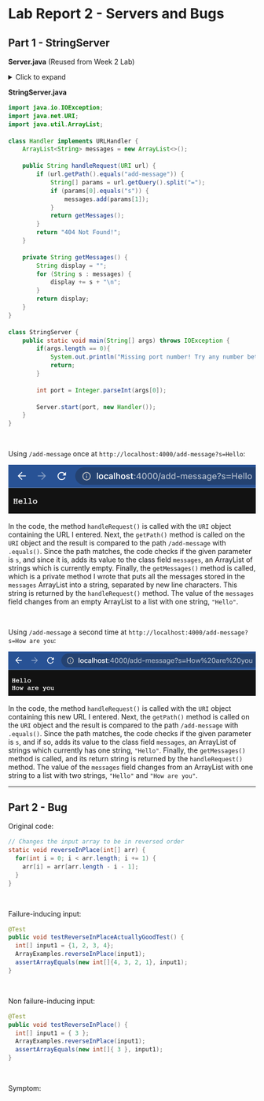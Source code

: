 # Lab Report 2 - Servers and Bugs

## Part 1 - StringServer

**Server.java** (Reused from Week 2 Lab)

<details>
  
<summary>Click to expand</summary>

```Java
// A simple web server using Java's built-in HttpServer

// Examples from https://dzone.com/articles/simple-http-server-in-java were useful references

import java.io.IOException;
import java.io.OutputStream;
import java.net.InetSocketAddress;
import java.net.URI;

import com.sun.net.httpserver.HttpExchange;
import com.sun.net.httpserver.HttpHandler;
import com.sun.net.httpserver.HttpServer;

interface URLHandler {
    String handleRequest(URI url);
}

class ServerHttpHandler implements HttpHandler {
    URLHandler handler;
    ServerHttpHandler(URLHandler handler) {
      this.handler = handler;
    }
    public void handle(final HttpExchange exchange) throws IOException {
        // form return body after being handled by program
        try {
            String ret = handler.handleRequest(exchange.getRequestURI());
            // form the return string and write it on the browser
            exchange.sendResponseHeaders(200, ret.getBytes().length);
            OutputStream os = exchange.getResponseBody();
            os.write(ret.getBytes());
            os.close();
        } catch(Exception e) {
            String response = e.toString();
            exchange.sendResponseHeaders(500, response.getBytes().length);
            OutputStream os = exchange.getResponseBody();
            os.write(response.getBytes());
            os.close();
        }
    }
}

public class Server {
    public static void start(int port, URLHandler handler) throws IOException {
        HttpServer server = HttpServer.create(new InetSocketAddress(port), 0);

        //create request entrypoint
        server.createContext("/", new ServerHttpHandler(handler));

        //start the server
        server.start();
        System.out.println("Server Started! Visit http://localhost:" + port + " to visit.");
    }
}
```
  
</details>
  
**StringServer.java**

```Java
import java.io.IOException;
import java.net.URI;
import java.util.ArrayList;

class Handler implements URLHandler {
    ArrayList<String> messages = new ArrayList<>();

    public String handleRequest(URI url) {
        if (url.getPath().equals("add-message")) {
            String[] params = url.getQuery().split("=");
            if (params[0].equals("s")) {
                messages.add(params[1]);
            }
            return getMessages();
        }
        return "404 Not Found!";
    }

    private String getMessages() {
        String display = "";
        for (String s : messages) {
            display += s + "\n";
        }
        return display;
    }
}

class StringServer {
    public static void main(String[] args) throws IOException {
        if(args.length == 0){
            System.out.println("Missing port number! Try any number between 1024 to 49151");
            return;
        }

        int port = Integer.parseInt(args[0]);

        Server.start(port, new Handler());
    }
}
```

<br>

Using `/add-message` once at `http://localhost:4000/add-message?s=Hello`:

![addmessage1](screenshots/addmessage1.png)

In the code, the method `handleRequest()` is called with the `URI` object containing the URL I entered. 
Next, the `getPath()` method is called on the `URI` object and the result is compared to the path `/add-message` with `.equals()`.
Since the path matches, the code checks if the given parameter is `s`, and since it is, adds its value to the class field `messages`, an 
ArrayList of strings which is currently empty.
Finally, the `getMessages()` method is called, which is a private method I wrote that puts all the messages stored in the `messages`
ArrayList into a string, separated by new line characters. This string is returned by the `handleRequest()` method.
The value of the `messages` field changes from an empty ArrayList to a list with one string, `"Hello"`.

<br>

Using `/add-message` a second time at `http://localhost:4000/add-message?s=How are you`:

![addmessage2](screenshots/addmessage2.png)

In the code, the method `handleRequest()` is called with the `URI` object containing this new URL I entered. 
Next, the `getPath()` method is called on the `URI` object and the result is compared to the path `/add-message` with `.equals()`.
Since the path matches, the code checks if the given parameter is `s`, and if so, adds its value to the class field `messages`, an 
ArrayList of strings which currently has one string, `"Hello"`.
Finally, the `getMessages()` method is called, and its return string is returned by the `handleRequest()` method.
The value of the `messages` field changes from an ArrayList with one string to a list with two strings, `"Hello"` and `"How are you"`.

---

## Part 2 - Bug

Original code:

```Java
// Changes the input array to be in reversed order
static void reverseInPlace(int[] arr) {
  for(int i = 0; i < arr.length; i += 1) {
    arr[i] = arr[arr.length - i - 1];
  }
}
```

<br>

Failure-inducing input:

```Java
@Test
public void testReverseInPlaceActuallyGoodTest() {
  int[] input1 = {1, 2, 3, 4};
  ArrayExamples.reverseInPlace(input1);
  assertArrayEquals(new int[]{4, 3, 2, 1}, input1);
}
```

<br>

Non failure-inducing input:

```Java
@Test 
public void testReverseInPlace() {
  int[] input1 = { 3 };
  ArrayExamples.reverseInPlace(input1);
  assertArrayEquals(new int[]{ 3 }, input1);
}
```

<br>

Symptom:

